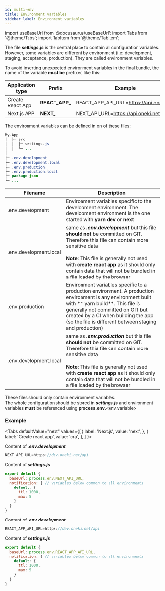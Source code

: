 ```yaml
---
id: multi-env
title: Environment variables
sidebar_label: Environment variables
---
```

import useBaseUrl from '@docusaurus/useBaseUrl';
import Tabs from '@theme/Tabs';
import TabItem from '@theme/TabItem';

The file ***settings.js*** is the central place to contain all configuration variables. However, some variables are different by environment (i.e: development, staging, acceptance, production). They are called environment variables.

To avoid inserting unexpected environment variables in the final bundle, the name of the variable **must be** prefixed like this:

| Application type | Prefix | Example
| ---------------- | ------ | -------
| Create React App | **REACT\_APP_** | REACT_APP_API_URL=https://api.oneki.net
| Next.js APP      | **NEXT_** | NEXT_API_URL=https://api.oneki.net

The environment variables can be defined in on of these files:

```java
My-App
│  ├─ src 
│  │  ├─ settings.js
│  │  └─ ...
│
├─ .env.development
├─ .env.development.local
├─ .env.production
├─ .env.production.local
├─ package.json
└─ ...
```

| Filename | Description |
| -------- | -----------
| .env.development | Environment variables specific to the development environment. The development environment is the one started with **yarn dev** or **next** |
| .env.development.local | same as ***.env.development*** but this file **should not** be committed on GIT.<br/>Therefore this file can contain more sensitive data<br/><br/>**Note**: This file is generally not used with **create react app** as it should only contain data that will not be bundled in a file loaded by the browser |
| .env.production | Environment variables specific to a production environment. A production environment is any environment built with ** yarn build**. This file is generally not committed on GIT but created by a CI when building the app (so the file is different between staging and production) |
| .env.development.local | same as ***.env.production*** but this file **should not** be committed on GIT.<br/>Therefore this file can contain more sensitive data<br/><br/>**Note**: This file is generally not used with **create react app** as it should only contain data that will not be bundled in a file loaded by the browser |

These files should only contain environment variables. <br/>The whole configuration should be stored in ***settings.js*** and environment variables **must** be referenced using **process.env.**<env_variable>

### Example

<Tabs
  defaultValue="next"
  values={[
    { label: 'Next.js', value: 'next', },
    { label: 'Create react app', value: 'cra', },
  ]
}>
<TabItem value="next">

Content of ***.env.development***

```javascript
NEXT_API_URL=https://dev.oneki.net/api
```

Content of ***settings.js***

```javascript
export default {
  baseUrl: process.env.NEXT_API_URL,
  notification: { // variables below common to all environments
    default: {
      ttl: 1000, 
      max: 5
    }
  }     
}
```

</TabItem>
<TabItem value="cra">

Content of ***.env.development***

```javascript
REACT_APP_API_URL=https://dev.oneki.net/api
```

Content of ***settings.js***

```javascript
export default {
  baseUrl: process.env.REACT_APP_API_URL,
  notification: { // variables below common to all environments
    default: {
      ttl: 1000, 
      max: 5
    }
  }     
}
```

</TabItem>
</Tabs>